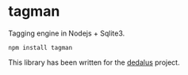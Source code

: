 # tagman
Tagging engine in Nodejs + Sqlite3.

```
npm install tagman
```
This library has been written for the [dedalus](https://github.com/xzoert/dedalus) project.
